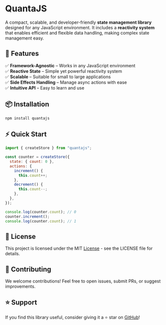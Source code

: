 # QuantaJS

A compact, scalable, and developer-friendly **state management library** designed for any JavaScript environment. It includes a **reactivity system** that enables efficient and flexible data handling, making complex state management easy.


## 🚀 Features

✅ **Framework-Agnostic** – Works in any JavaScript environment  
✅ **Reactive State** – Simple yet powerful reactivity system  
✅ **Scalable** – Suitable for small to large applications  
✅ **Side Effects Handling** – Manage async actions with ease  
✅ **Intuitive API** – Easy to learn and use  


## 📦 Installation

```sh
npm install quantajs
```

## ⚡ Quick Start

```javascript
import { createStore } from "quantajs";

const counter = createStore({
  state: { count: 0 },
  actions: {
    increment() {
      this.count++;
    },
    decrement() {
      this.count--;
    },
  },
});

console.log(counter.count); // 0
counter.increment();
console.log(counter.count); // 1

```


## 📜 License
This project is licensed under the MIT [License](/LICENCE) - see the LICENSE file for details.


## 💬 Contributing
We welcome contributions! Feel free to open issues, submit PRs, or suggest improvements.

## ⭐ Support
If you find this library useful, consider giving it a ⭐ star on [GitHub](https://github.com/quanta-js/quanta)!
